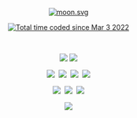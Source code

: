 <p align="center">
  <a href="https://moon-svg.minung.dev">
    <img src="https://moon-svg.minung.dev/moon.svg?round=true" alt="moon.svg" />
  </a>
</p>

<p align="center">
  <a href="https://wakatime.com/@2c47d583-cacf-4ded-9209-07a4aff5bac1"><img src="https://wakatime.com/badge/user/2c47d583-cacf-4ded-9209-07a4aff5bac1.svg" alt="Total time coded since Mar 3 2022" /></a>
</p>
&nbsp;

<p align="center">
  <img src="https://img.shields.io/badge/Visual Studio Code-007ACC?style=flat-square&logo=Visual Studio Code&logoColor=white" />
  <img src="https://img.shields.io/badge/Unity-000000?style=flat-square&logo=Unity&logoColor=white"/>
</p>

<p align="center">
  <img
    src="https://img.shields.io/badge/C-A8B9CC?style=flat-square&logo=C&logoColor=white"
  />&nbsp;
  <img
    src="https://img.shields.io/badge/Java-007396?style=flat-square&logo=Java&logoColor=white"
  />&nbsp;
  <img
    src="https://img.shields.io/badge/Python-3776AB?style=flat-square&logo=Python&logoColor=white"
  />&nbsp;
  <img
    src="https://img.shields.io/badge/C Sharp-239120?style=flat-square&logo=C Sharp&logoColor=white"
  />
</p>
<p align="center">
  <img
    src="https://img.shields.io/badge/HTML5-E34F26?style=flat-square&logo=HTML5&logoColor=white"
  />&nbsp;
  <img
    src="https://img.shields.io/badge/CSS-1572B6?style=flat-square&logo=css3&logoColor=white"
  />&nbsp;
  <img
    src="https://img.shields.io/badge/JavaScript-e0d055?style=flat-square&logo=JavaScript&logoColor=white"
  />
</p>

<p align="center">
  <img src="https://github-readme-stats.vercel.app/api?username=ICE0208&show_icons=true&theme=highcontrast" />
</p>


